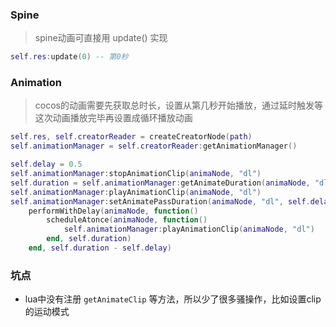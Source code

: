 ### Spine
> spine动画可直接用 update() 实现

```lua
self.res:update(0) -- 第0秒
```

### Animation
> cocos的动画需要先获取总时长，设置从第几秒开始播放，通过延时触发等这次动画播放完毕再设置成循环播放动画

```lua
self.res, self.creatorReader = createCreatorNode(path)
self.animationManager = self.creatorReader:getAnimationManager()

self.delay = 0.5
self.animationManager:stopAnimationClip(animaNode, "dl")
self.duration = self.animationManager:getAnimateDuration(animaNode, "dl")
self.animationManager:playAnimationClip(animaNode, "dl")
self.animationManager:setAnimatePassDuration(animaNode, "dl", self.delay, true)
    performWithDelay(animaNode, function()
        scheduleAtonce(animaNode, function()
            self.animationManager:playAnimationClip(animaNode, "dl")
        end, self.duration)
    end, self.duration - self.delay)
```

### 坑点
- lua中没有注册 `getAnimateClip` 等方法，所以少了很多骚操作，比如设置clip的运动模式